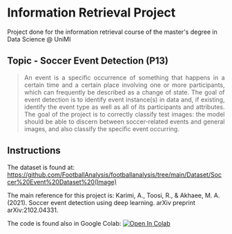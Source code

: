 # Information Retrieval Project

Project done for the information retrieval course of the master's degree in Data Science @ UniMI

## Topic - Soccer Event Detection (P13)

> <p align="justify"> An event is a specific occurrence of something that happens in a certain time and a certain place involving one or more participants, which can frequently be described as a change of state. The goal of event detection is to identify event instance(s) in data and, if existing, identify the event type as well as all of its participants and attributes. The goal of the project is to correctly classify test images: the model should be able to discern between soccer-related events and general images, and also classify the specific event occurring.</p>

## Instructions

The dataset is found at: https://github.com/FootballAnalysis/footballanalysis/tree/main/Dataset/Soccer%20Event%20Dataset%20(Image)

The main reference for this project is: Karimi, A., Toosi, R., & Akhaee, M. A. (2021). Soccer event detection using deep learning. arXiv preprint arXiv:2102.04331.

The code is found also in Google Colab: [![Open In Colab](https://colab.research.google.com/assets/colab-badge.svg)](https://colab.research.google.com/github/magourram/information_retrieval/blob/main/info_ret_project.ipynb)
